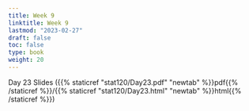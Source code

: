 ```yaml
---
title: Week 9 
linktitle: Week 9
lastmod: "2023-02-27"
draft: false  
toc: false  
type: book  
weight: 20
---
```



Day 23 Slides ({{% staticref "stat120/Day23.pdf" "newtab" %}}pdf{{% /staticref %}}/{{% staticref "stat120/Day23.html" "newtab" %}}html{{% /staticref %}})



